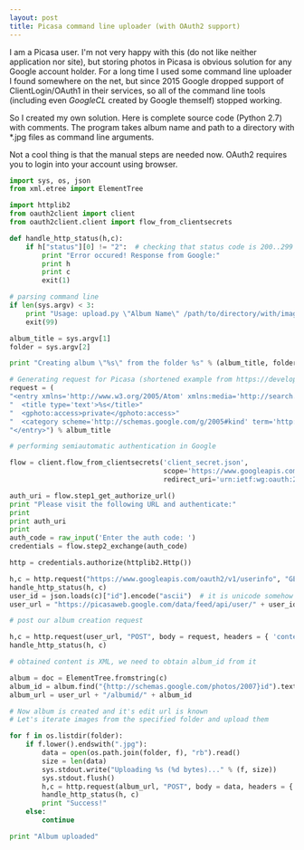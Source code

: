```yaml
---
layout: post
title: Picasa command line uploader (with OAuth2 support)
---
```


I am a Picasa user. I'm not very happy with this (do not like neither application nor site),
but storing photos in Picasa is obvious solution for any Google account holder. For a long time I used some command line uploader I found somewhere on the net, 
but since 2015 Google dropped support of ClientLogin/OAuth1 in their services, so all of the command line tools
(including even *GoogleCL* created by Google themself) stopped working.

So I created my own solution. Here is complete source code (Python 2.7) with comments. The program takes album name and path to a directory with *.jpg files as command line arguments.

Not a cool thing is that the manual steps are needed now. OAuth2 requires you to login into your account using browser.

```python
import sys, os, json
from xml.etree import ElementTree

import httplib2
from oauth2client import client
from oauth2client.client import flow_from_clientsecrets

def handle_http_status(h,c):
	if h["status"][0] != "2":  # checking that status code is 200..299
		print "Error occured! Response from Google:"
		print h
		print c
		exit(1)

# parsing command line
if len(sys.argv) < 3:
	print "Usage: upload.py \"Album Name\" /path/to/directory/with/images"
	exit(99)

album_title = sys.argv[1]
folder = sys.argv[2]

print "Creating album \"%s\" from the folder %s" % (album_title, folder)

# Generating request for Picasa (shortened example from https://developers.google.com/picasa-web/docs/2.0/developers_guide_protocol)
request = (
"<entry xmlns='http://www.w3.org/2005/Atom' xmlns:media='http://search.yahoo.com/mrss/' xmlns:gphoto='http://schemas.google.com/photos/2007'>"
"  <title type='text'>%s</title>"
"  <gphoto:access>private</gphoto:access>"
"  <category scheme='http://schemas.google.com/g/2005#kind' term='http://schemas.google.com/photos/2007#album' />"
"</entry>") % album_title

# performing semiautomatic authentication in Google

flow = client.flow_from_clientsecrets('client_secret.json',
                                      scope='https://www.googleapis.com/auth/photos https://www.googleapis.com/auth/userinfo.profile',
                                      redirect_uri='urn:ietf:wg:oauth:2.0:oob')

auth_uri = flow.step1_get_authorize_url()
print "Please visit the following URL and authenticate:"
print
print auth_uri
print
auth_code = raw_input('Enter the auth code: ')
credentials = flow.step2_exchange(auth_code)

http = credentials.authorize(httplib2.Http())

h,c = http.request("https://www.googleapis.com/oauth2/v1/userinfo", "GET");
handle_http_status(h, c)
user_id = json.loads(c)["id"].encode("ascii")  # it is unicode somehow
user_url = "https://picasaweb.google.com/data/feed/api/user/" + user_id

# post our album creation request

h,c = http.request(user_url, "POST", body = request, headers = { 'content-type':'application/atom+xml; charset=UTF-8' } )
handle_http_status(h, c)

# obtained content is XML, we need to obtain album_id from it

album = doc = ElementTree.fromstring(c)
album_id = album.find("{http://schemas.google.com/photos/2007}id").text
album_url = user_url + "/albumid/" + album_id

# Now album is created and it's edit url is known
# Let's iterate images from the specified folder and upload them

for f in os.listdir(folder):
	if f.lower().endswith(".jpg"): 
		data = open(os.path.join(folder, f), "rb").read()
		size = len(data)
		sys.stdout.write("Uploading %s (%d bytes)..." % (f, size))
		sys.stdout.flush()
		h,c = http.request(album_url, "POST", body = data, headers = { 'Content-Type': 'image/jpeg', 'Content-Length': len(data), 'Slug': f })
		handle_http_status(h, c)
		print "Success!"
	else:
		continue

print "Album uploaded"
```

